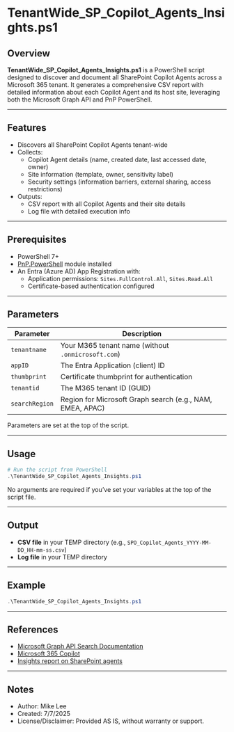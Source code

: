 # TenantWide_SP_Copilot_Agents_Insights.ps1

## Overview

**TenantWide_SP_Copilot_Agents_Insights.ps1** is a PowerShell script designed to discover and document all SharePoint Copilot Agents across a Microsoft 365 tenant. It generates a comprehensive CSV report with detailed information about each Copilot Agent and its host site, leveraging both the Microsoft Graph API and PnP PowerShell.

---

## Features

- Discovers all SharePoint Copilot Agents tenant-wide
- Collects:
  - Copilot Agent details (name, created date, last accessed date, owner)
  - Site information (template, owner, sensitivity label)
  - Security settings (information barriers, external sharing, access restrictions)
- Outputs:
  - CSV report with all Copilot Agents and their site details
  - Log file with detailed execution info

---

## Prerequisites

- PowerShell 7+
- [PnP.PowerShell](https://pnp.github.io/powershell/) module installed
- An Entra (Azure AD) App Registration with:
  - Application permissions: `Sites.FullControl.All`, `Sites.Read.All`
  - Certificate-based authentication configured

---

## Parameters

| Parameter     | Description                                                       |
|---------------|-------------------------------------------------------------------|
| `tenantname`  | Your M365 tenant name (without `.onmicrosoft.com`)                |
| `appID`       | The Entra Application (client) ID                                 |
| `thumbprint`  | Certificate thumbprint for authentication                         |
| `tenantid`    | The M365 tenant ID (GUID)                                         |
| `searchRegion`| Region for Microsoft Graph search (e.g., NAM, EMEA, APAC)         |

Parameters are set at the top of the script.

---

## Usage

```powershell
# Run the script from PowerShell
.\TenantWide_SP_Copilot_Agents_Insights.ps1
```

No arguments are required if you’ve set your variables at the top of the script file.

---

## Output

- **CSV file** in your TEMP directory (e.g., `SPO_Copilot_Agents_YYYY-MM-DD_HH-mm-ss.csv`)
- **Log file** in your TEMP directory

---

## Example

```powershell
.\TenantWide_SP_Copilot_Agents_Insights.ps1
```

---

## References

- [Microsoft Graph API Search Documentation](https://learn.microsoft.com/en-us/graph/api/search-query?view=graph-rest-1.0&tabs=http)
- [Microsoft 365 Copilot](https://learn.microsoft.com/microsoft-365-copilot/)
- [Insights report on SharePoint agents](https://learn.microsoft.com/en-us/sharepoint/insights-on-sharepoint-agents)

---

## Notes

- Author: Mike Lee
- Created: 7/7/2025
- License/Disclaimer: Provided AS IS, without warranty or support.
